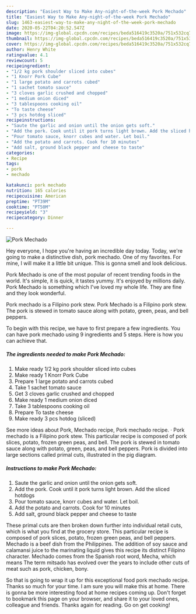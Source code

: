 ```yaml
---
description: "Easiest Way to Make Any-night-of-the-week Pork Mechado"
title: "Easiest Way to Make Any-night-of-the-week Pork Mechado"
slug: 1463-easiest-way-to-make-any-night-of-the-week-pork-mechado
date: 2020-05-22T04:20:52.547Z
image: https://img-global.cpcdn.com/recipes/beda516419c3520a/751x532cq70/pork-mechado-recipe-main-photo.jpg
thumbnail: https://img-global.cpcdn.com/recipes/beda516419c3520a/751x532cq70/pork-mechado-recipe-main-photo.jpg
cover: https://img-global.cpcdn.com/recipes/beda516419c3520a/751x532cq70/pork-mechado-recipe-main-photo.jpg
author: Henry White
ratingvalue: 4.1
reviewcount: 5
recipeingredient:
- "1/2 kg pork shoulder sliced into cubes"
- "1 Knorr Pork Cube"
- "1 large potato and carrots cubed"
- "1 sachet tomato sauce"
- "3 cloves garlic crushed and chopped"
- "1 medium onion diced"
- "3 tablespoons cooking oil"
- "To taste cheese"
- "3 pcs hotdog sliced"
recipeinstructions:
- "Saute the garlic and onion until the onion gets soft."
- "Add the pork. Cook until it pork turns light brown. Add the sliced hotdogs"
- "Pour tomato sauce, knorr cubes and water. Let boil."
- "Add the potato and carrots. Cook for 10 minutes"
- "Add salt, ground black pepper and cheese to taste"
categories:
- Recipe
tags:
- pork
- mechado

katakunci: pork mechado 
nutrition: 165 calories
recipecuisine: American
preptime: "PT39M"
cooktime: "PT50M"
recipeyield: "3"
recipecategory: Dinner

---
```



![Pork Mechado](https://img-global.cpcdn.com/recipes/beda516419c3520a/751x532cq70/pork-mechado-recipe-main-photo.jpg)

Hey everyone, I hope you're having an incredible day today. Today, we're going to make a distinctive dish, pork mechado. One of my favorites. For mine, I will make it a little bit unique. This is gonna smell and look delicious.

Pork Mechado is one of the most popular of recent trending foods in the world. It's simple, it is quick, it tastes yummy. It's enjoyed by millions daily. Pork Mechado is something which I've loved my whole life. They are fine and they look wonderful.

Pork mechado is a Filipino pork stew. Pork Mechado is a Filipino pork stew. The pork is stewed in tomato sauce along with potato, green, peas, and bell peppers.


To begin with this recipe, we have to first prepare a few ingredients. You can have pork mechado using 9 ingredients and 5 steps. Here is how you can achieve that.

<!--inarticleads1-->

##### The ingredients needed to make Pork Mechado:

1. Make ready 1/2 kg pork shoulder sliced into cubes
1. Make ready 1 Knorr Pork Cube
1. Prepare 1 large potato and carrots cubed
1. Take 1 sachet tomato sauce
1. Get 3 cloves garlic crushed and chopped
1. Make ready 1 medium onion diced
1. Take 3 tablespoons cooking oil
1. Prepare To taste cheese
1. Make ready 3 pcs hotdog (sliced)


See more ideas about Pork, Mechado recipe, Pork mechado recipe. · Pork mechado is a Filipino pork stew. This particular recipe is composed of pork slices, potato, frozen green peas, and bell. The pork is stewed in tomato sauce along with potato, green, peas, and bell peppers. Pork is divided into large sections called primal cuts, illustrated in the pig diagram. 

<!--inarticleads2-->

##### Instructions to make Pork Mechado:

1. Saute the garlic and onion until the onion gets soft.
1. Add the pork. Cook until it pork turns light brown. Add the sliced hotdogs
1. Pour tomato sauce, knorr cubes and water. Let boil.
1. Add the potato and carrots. Cook for 10 minutes
1. Add salt, ground black pepper and cheese to taste


These primal cuts are then broken down further into individual retail cuts, which is what you find at the grocery store. This particular recipe is composed of pork slices, potato, frozen green peas, and bell peppers. Mechado is a beef dish from the Philippines. The addition of soy sauce and calamansi juice to the marinating liquid gives this recipe its distinct Filipino character. Mechado comes from the Spanish root word, Mecha, which means The term mitsado has evolved over the years to include other cuts of meat such as pork, chicken, bony. 

So that is going to wrap it up for this exceptional food pork mechado recipe. Thanks so much for your time. I am sure you will make this at home. There is gonna be more interesting food at home recipes coming up. Don't forget to bookmark this page on your browser, and share it to your loved ones, colleague and friends. Thanks again for reading. Go on get cooking!
